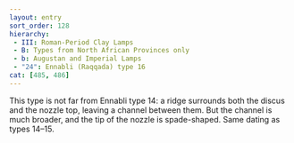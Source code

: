 ```yaml
---
layout: entry
sort_order: 128
hierarchy:
 - III: Roman-Period Clay Lamps
 - B: Types from North African Provinces only
 - b: Augustan and Imperial Lamps
 - "24": Ennabli (Raqqada) type 16
cat: [485, 486]
---
```


This type is not far from Ennabli type 14: a ridge surrounds both the discus and the nozzle top, leaving a channel between them. But the channel is much broader, and the tip of the nozzle is spade-shaped. Same dating as types 14–15.
